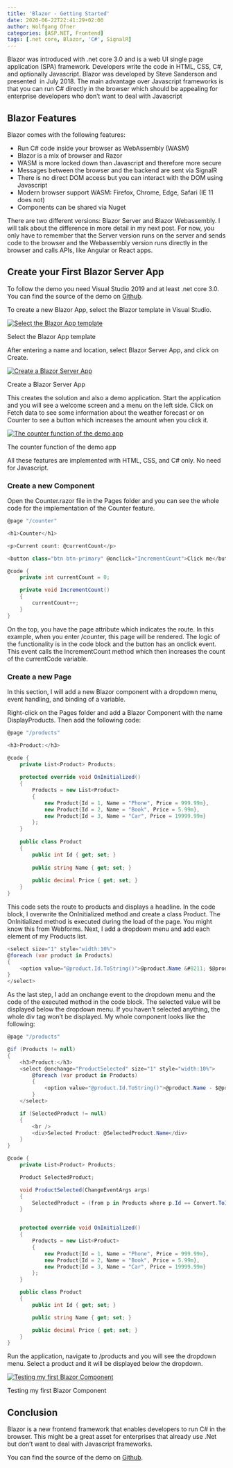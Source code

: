 ```yaml
---
title: 'Blazor - Getting Started'
date: 2020-06-22T22:41:29+02:00
author: Wolfgang Ofner
categories: [ASP.NET, Frontend]
tags: [.net core, Blazor, 'C#', SignalR]
---
```

Blazor was introduced with .net core 3.0 and is a web UI single page application (SPA) framework. Developers write the code in HTML, CSS, C#, and optionally Javascript. Blazor was developed by Steve Sanderson and presented  in July 2018. The main advantage over Javascript frameworks is that you can run C# directly in the browser which should be appealing for enterprise developers who don&#8217;t want to deal with Javascript

## Blazor Features

Blazor comes with the following features:

  * Run C# code inside your browser as WebAssembly (WASM)
  * Blazor is a mix of browser and Razor
  * WASM is more locked down than Javascript and therefore more secure
  * Messages between the browser and the backend are sent via SignalR
  * There is no direct DOM access but you can interact with the DOM using Javascript
  * Modern browser support WASM: Firefox, Chrome, Edge, Safari (IE 11 does not)
  * Components can be shared via Nuget

There are two different versions: Blazor Server and Blazor Webassembly. I will talk about the difference in more detail in my next post. For now, you only have to remember that the Server version runs on the server and sends code to the browser and the Webassembly version runs directly in the browser and calls APIs, like Angular or React apps.

## Create your First Blazor Server App

To follow the demo you need Visual Studio 2019 and at least .net core 3.0. You can find the source of the demo on <a href="https://github.com/WolfgangOfner/Blazor-Server" target="_blank" rel="noopener noreferrer">Github</a>.

To create a new Blazor App, select the Blazor template in Visual Studio.

<div class="col-12 col-sm-10 aligncenter">
  <a href="/assets/img/posts/2020/06/Select-the-Blazor-App-template.jpg"><img loading="lazy" src="/assets/img/posts/2020/06/Select-the-Blazor-App-template.jpg" alt="Select the Blazor App template" /></a>
  
  <p>
    Select the Blazor App template
  </p>
</div>

After entering a name and location, select Blazor Server App, and click on Create.

<div class="col-12 col-sm-10 aligncenter">
  <a href="/assets/img/posts/2020/06/Create-a-Blazor-Server-App.jpg"><img loading="lazy" src="/assets/img/posts/2020/06/Create-a-Blazor-Server-App.jpg" alt="Create a Blazor Server App" /></a>
  
  <p>
    Create a Blazor Server App
  </p>
</div>

This creates the solution and also a demo application. Start the application and you will see a welcome screen and a menu on the left side. Click on Fetch data to see some information about the weather forecast or on Counter to see a button which increases the amount when you click it.

<div class="col-12 col-sm-10 aligncenter">
  <a href="/assets/img/posts/2020/06/The-counter-function-of-the-demo-app.jpg"><img aria-describedby="caption-attachment-2211" loading="lazy" class="size-full wp-image-2211" src="/assets/img/posts/2020/06/The-counter-function-of-the-demo-app.jpg" alt="The counter function of the demo app" /></a>
  
  <p>
    The counter function of the demo app
  </p>
</div>

All these features are implemented with HTML, CSS, and C# only. No need for Javascript.

### Create a new Component

Open the Counter.razor file in the Pages folder and you can see the whole code for the implementation of the Counter feature.

```csharp  
@page "/counter"

<h1>Counter</h1>

<p>Current count: @currentCount</p>

<button class="btn btn-primary" @onclick="IncrementCount">Click me</button>

@code {
    private int currentCount = 0;

    private void IncrementCount()
    {
        currentCount++;
    }
}  
```

On the top, you have the page attribute which indicates the route. In this example, when you enter /counter, this page will be rendered. The logic of the functionality is in the code block and the button has an onclick event. This event calls the IncrementCount method which then increases the count of the currentCode variable.

### Create a new Page

In this section, I will add a new Blazor component with a dropdown menu, event handling, and binding of a variable.

Right-click on the Pages folder and add a Blazor Component with the name DisplayProducts. Then add the following code:

```csharp  
@page "/products"

<h3>Product:</h3>

@code {  
    private List<Product> Products; 
    
    protected override void OnInitialized()
    {
        Products = new List<Product>
        {
            new Product{Id = 1, Name = "Phone", Price = 999.99m},
            new Product{Id = 2, Name = "Book", Price = 5.99m},
            new Product{Id = 3, Name = "Car", Price = 19999.99m}
        };
    }
    
    public class Product
    {
        public int Id { get; set; }
    
        public string Name { get; set; }
    
        public decimal Price { get; set; }
    }  
}
```

This code sets the route to products and displays a headline. In the code block, I overwrite the OnInitialized method and create a class Product. The OnInitialized method is executed during the load of the page. You might know this from Webforms. Next, I add a dropdown menu and add each element of my Products list.

```csharp  
<select size="1" style="width:10%">  
@foreach (var product in Products)  
{  
    <option value="@product.Id.ToString()">@product.Name &#8211; $@product.Price</option>  
}  
</select>  
```

As the last step, I add an onchange event to the dropdown menu and the code of the executed method in the code block. The selected value will be displayed below the dropdown menu. If you haven&#8217;t selected anything, the whole div tag won&#8217;t be displayed. My whole component looks like the following:

```csharp  
@page "/products"

@if (Products != null)
{
    <h3>Product:</h3>
    <select @onchange="ProductSelected" size="1" style="width:10%">
        @foreach (var product in Products)
        {
            <option value="@product.Id.ToString()">@product.Name - $@product.Price</option>
        }
    </select>

    if (SelectedProduct != null)
    {
        <br />
        <div>Selected Product: @SelectedProduct.Name</div>
    }
}

@code {
    private List<Product> Products;

    Product SelectedProduct;

    void ProductSelected(ChangeEventArgs args)
    {
        SelectedProduct = (from p in Products where p.Id == Convert.ToInt32(args.Value.ToString()) select p).FirstOrDefault();
    }


    protected override void OnInitialized()
    {
        Products = new List<Product>
        {
            new Product{Id = 1, Name = "Phone", Price = 999.99m},
            new Product{Id = 2, Name = "Book", Price = 5.99m},
            new Product{Id = 3, Name = "Car", Price = 19999.99m}
        };
    }

    public class Product
    {
        public int Id { get; set; }

        public string Name { get; set; }

        public decimal Price { get; set; }
    }
}  
```

Run the application, navigate to /products and you will see the dropdown menu. Select a product and it will be displayed below the dropdown.

<div class="col-12 col-sm-10 aligncenter">
  <a href="/assets/img/posts/2020/06/Testing-my-first-Blazor-Component.jpg"><img aria-describedby="caption-attachment-2212" loading="lazy" class="size-full wp-image-2212" src="/assets/img/posts/2020/06/Testing-my-first-Blazor-Component.jpg" alt="Testing my first Blazor Component" /></a>
  
  <p>
    Testing my first Blazor Component
  </p>
</div>

## Conclusion

Blazor is a new frontend framework that enables developers to run C# in the browser. This might be a great asset for enterprises that already use .Net but don&#8217;t want to deal with Javascript frameworks.

You can find the source of the demo on <a href="https://github.com/WolfgangOfner/Blazor-Server" target="_blank" rel="noopener noreferrer">Github</a>.